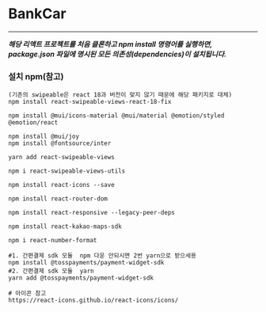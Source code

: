 # BankCar

---

**_해당 리액트 프로젝트를 처음 클론하고 npm install 명령어를 실행하면, package.json 파일에 명시된 모든 의존성(dependencies)이 설치됩니다._**

### 설치 npm(참고) 
```text
(기존의 swipeable은 react 18과 버전이 맞지 않기 때문에 해당 패키지로 대체)
npm install react-swipeable-views-react-18-fix 

npm install @mui/icons-material @mui/material @emotion/styled @emotion/react

npm install @mui/joy
npm install @fontsource/inter

yarn add react-swipeable-views   

npm i react-swipeable-views-utils

npm install react-icons --save

npm install react-router-dom

npm install react-responsive --legacy-peer-deps

npm install react-kakao-maps-sdk

npm i react-number-format

#1. 간편결제 sdk 모듈  npm 다운 안되시면 2번 yarn으로 받으세용
npm install @tosspayments/payment-widget-sdk
#2. 간편결제 sdk 모듈  yarn
yarn add @tosspayments/payment-widget-sdk

# 아이콘 참고
https://react-icons.github.io/react-icons/icons/
```
